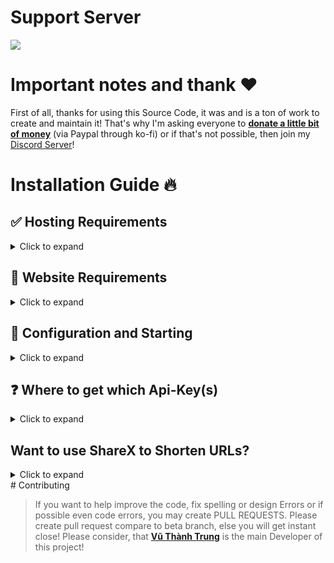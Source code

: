 # Support Server

<a href="https://discord.gg/5q6zxM5vnT"><img src="https://discord.com/api/guilds/1142287130526224404/widget.png"></a>

# Important notes and thank ❤️

First of all, thanks for using this Source Code, it was and is a ton of work to create and maintain it!
That's why I'm asking everyone to [**donate a little bit of money**](https://ko-fi.com/devtrung) (via Paypal through ko-fi) or if that's not possible, then join my [Discord Server](https://discord.gg/5q6zxM5vnT)!

# Installation Guide 🔥

## ✅ Hosting Requirements

<details>
  <summary>Click to expand</summary>

- [nodejs](https://nodejs.org) version 20 or higher, I recommend the latest STABLE version
- A VPS would be advised, so you don't need to keep your PC/Laptop/RasPi 24/7 online!
- At least 256MB of RAM & 0.5vCPU with at least 2GB storage.

</details>

## 🤖 Website Requirements

<details>
  <summary>Click to expand</summary>
 
  1. Download the [Source Code](https://github.com/vuthanhtrung2010/url-shortener)
     * Either by: `git clone https://github.com/vuthanhtrung2010/url-shortener`
     * Or by downloading it as a zip from a branch
  
</details>

## 🤖 Configuration and Starting

<details>
  <summary>Click to expand</summary>

**NOTE:** _You can do the exact same configuration inside of the `.env.example` file, just make sure to rename it to `.env` or use environment variables!_

1.  Ensure that you have installed all node modules by running `npm i`
2.  Ensure that you have renamed `.env.example` to `.env` and added environment variables
3.  Now run `npm run build` then run `npm start` or `npm start` or `pm2 start npm --name URL-Shortener -- start` if you using a VPS to run the website as production mode. You can also run the website as developer mode by `npm run dev` or `pm2 start "npm run dev" --name URL-Shortener`. Might add `npx` to the prefix of `pm2` if you are not using the runtime version!
4.  Now go to the `/login` route and login to your Spotify Account!
5.  Enjoy!

</details>

## ❓ Where to get which Api-Key(s)

<details>
  <summary>Click to expand</summary>

**NOTE:** _You can do the exact same configuration inside of the `.env.example` file, just make sure to rename it to `.env` or use environment variables!_

1. `./.env`

   - `DATABASE_URL` get from your self hosted database. See full list of supported database by prisma ORM [here](https://www.prisma.io/docs/orm/reference/supported-databases).
   - `PASSWORD_HASH` your hased desired password for `/dashboard` to create/update/delete URLs, do `npm run hash` or `pnpm hash` and type your password, fill in the variable to the variable named `PASSWORD_HASH` in `.env` file. **NOTE:** Please put escape char in the '$' char like this `\$2b\$11\$bNhQMn7f9.brRJi0qdQuRONW.JWTjXd1YT3LqfiBe5LV41w3wprLm` preventing NodeJS cannot read the env correctly. **DO NOT PUT PASSWORD HASH LIKE `$2b$11$bNhQMn7f9.brRJi0qdQuRONW.JWTjXd1YT3LqfiBe5LV41w3wprLm` without escape char (backslash).
   - `PORT` is your port number the website listening to. Default listening port will be 3000.
   - `SENTRY_AUTH_TOKEN` (optional for who want to track errors/performance): Get it from [Sentry Dashboard](https://sentry.io/settings/auth-tokens/).
   - `SENTRY_DSN_ADDRESS` (optional for who want to track errors/performance): Get it from your Sentry project.

2. `./src/config.tsx`
   - `name` fill your name. Make sure it is sort.
   - `profilePicture` the link to your profile picture, default profile picture is in `./public/assets/pfp.webp`. If you have different file name/extension after uploading, replace it.
   - `links` is all your links with the image, image located at `./public/assets/links`. Put your files there and replace the sub variable.
   - `baseURL` your base URL. Must be filled in to prevent error. You could use ShareX to shorten your URL too! Put it as your main route. Eg: `https://links.devtrung.tech`, `https://links.devtrung.tech/` **NOT** `https://yourdomain.com/sth`.

</details>

## Want to use ShareX to Shorten URLs?

<details>
  <summary>Click to expand</summary>

1. Get ShareX from https://getsharex.com/
2. Change the line have variable `RequestURL` your real URL. Eg: `https://links.devtrung.tech/api/create`.
3. Open the file and choose yes when it asks you to use default URL Shortener is your URL Shortener.

</details>
# Contributing

> If you want to help improve the code, fix spelling or design Errors or if possible even code errors, you may create PULL REQUESTS.
> Please create pull request compare to beta branch, else you will get instant close!
> Please consider, that [**Vũ Thành Trung**](https://github.com/vuthanhtrung2010) is the main Developer of this project!
